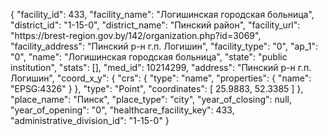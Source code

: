 {
    "facility_id": 433,
    "facility_name": "Логишинская городская больница",
    "district_id": "1-15-0",
    "district_name": "Пинский район",
    "facility_url": "https:\/\/brest-region.gov.by\/142\/organization.php?id=3069",
    "facility_address": "Пинский р-н г.п. Логишин",
    "facility_type": "0",
    "ap_1": "0",
    "name": "Логишинская городская больница",
    "state": "public institution",
    "stats": [],
    "med_id": 10214299,
    "address": "Пинский р-н г.п. Логишин",
    "coord_x_y": {
        "crs": {
            "type": "name",
            "properties": {
                "name": "EPSG:4326"
            }
        },
        "type": "Point",
        "coordinates": [
            25.9883,
            52.3385
        ]
    },
    "place_name": "Пинск",
    "place_type": "city",
    "year_of_closing": null,
    "year_of_opening": "0",
    "healthcare_facility_key": 433,
    "administrative_division_id": "1-15-0"
}